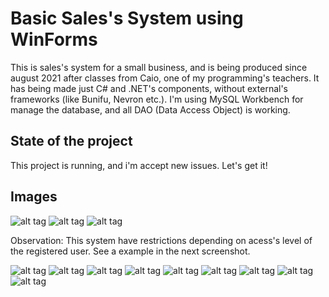 <h1>Basic Sales's System using WinForms</h1>
<p>This is sales's system for a small business, and is being produced since august 2021 after classes from Caio, one of my programming's teachers. It has being made just C# and .NET's components, without external's frameworks (like Bunifu, Nevron etc.). I'm using MySQL Workbench for manage the database, and all DAO (Data Access Object) is working.</p>
<h2>State of the project</h2>
<p>This project is running, and i'm accept new issues. Let's get it!</p>
<h2>Images</h1>

![alt tag](https://i.imgur.com/SsmtdFx.png)
![alt tag](https://i.imgur.com/gldeCPU.png)
![alt tag](https://i.imgur.com/y39RvAk.png)

Observation: This system have restrictions depending on acess's level of the registered user. See a example in the next screenshot.

![alt tag](https://i.imgur.com/XXP93jv.png)
![alt tag](https://i.imgur.com/b8h85zE.png)
![alt tag](https://i.imgur.com/3AJ0VrD.png)
![alt tag](https://i.imgur.com/Nkwcrq7.png)
![alt tag](https://i.imgur.com/kQMoRMS.png)
![alt tag](https://i.imgur.com/L50qq14.png)
![alt tag](https://i.imgur.com/sqmgaVi.png)
![alt tag](https://i.imgur.com/3Kzv2oG.png)
![alt tag](https://i.imgur.com/PMHDkv0.png)
